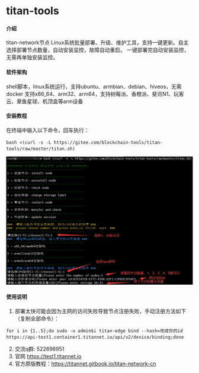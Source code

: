 # titan-tools

#### 介绍
titan-network节点 Linux系统批量部署、升级、维护工具，支持一键更新。自主选择部署节点数量，自动安装监控，故障自动重启。
一键部署完自动安装监控，无需再单独安装监控。

#### 软件架构
shell脚本，linux系统运行，支持ubuntu、armbian、debian、hiveos，无需docker
支持x86_64、arm32、arm64，支持树莓派、香橙派、斐讯N1、玩客云、章鱼星球、机顶盒等arm设备


#### 安装教程
在终端中输入以下命令，回车执行：

`bash <(curl -s -L https://gitee.com/blockchain-tools/titan-tools/raw/master/titan.sh)`

![输入图片说明](images/titan.jpg)

#### 使用说明

1.  部署太快可能会因为主网的访问失败导致节点注册失败，手动注册方法如下（复制全部命令）：

`for i in {1..5};do sudo -u admin$i titan-edge bind --hash=改成你的id https://api-test1.container1.titannet.io/api/v2/device/binding;done`

2. 交流q群:    522696951
3. 官网 https://test1.titannet.io
4. 官方原版教程：https://titannet.gitbook.io/titan-network-cn